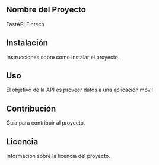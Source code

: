 
## Nombre del Proyecto

FastAPI Fintech

## Instalación

Instrucciones sobre cómo instalar el proyecto.

## Uso

El objetivo de la API es proveer datos a una aplicación móvil
## Contribución

Guía para contribuir al proyecto.

## Licencia

Información sobre la licencia del proyecto.